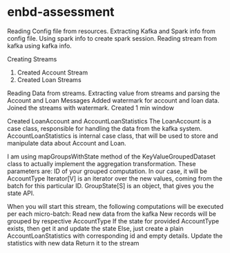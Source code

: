 # enbd-assessment

Reading Config file from resources.
  Extracting Kafka and Spark info from config file.
  Using spark info to create spark session.
  Reading stream from kafka using kafka info.

  
Creating Streams
  1. Created Account Stream
  2. Created Loan Streams

Reading Data from streams.
   Extracting value from streams and parsing the Account and Loan Messages
   Added watermark for account and loan data.
   Joined the streams with watermark.
   Created 1 min window
   
   
Created  LoanAccount and AccountLoanStatistics 
The LoanAccount is a case class, responsible for handling the data from the kafka system. AccountLoanStatistics  is internal case class, that will be used to store and manipulate data about Account and Loan.   

  
I am  using mapGroupsWithState method of the KeyValueGroupedDataset class to actually implement the aggregation transformation.
These parameters are:
ID of your grouped computation. In our case, it will be AccountType
Iterator[V] is an iterator over the new values, coming from the batch for this particular ID.
GroupState[S] is an object, that gives you the state API.


When you will start this stream, the following computations will be executed per each micro-batch:
Read new data from the kafka
New records will be grouped by respective AccountType
If the state for provided AccountType exists, then get it and update the state
Else, just create a plain AccountLoanStatistics with corresponding id and empty details.
Update the statistics with new data
Return it to the stream
